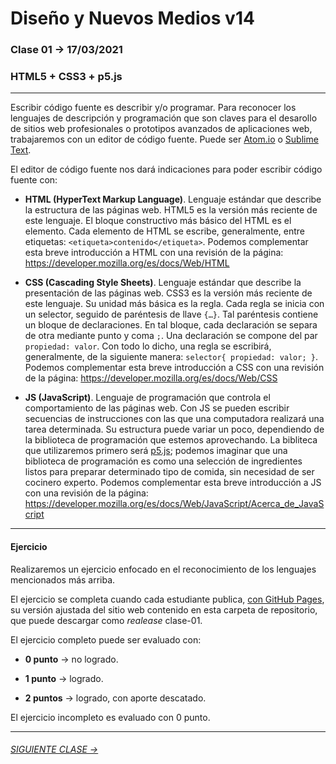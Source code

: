 # Diseño y Nuevos Medios v14

### Clase 01 → 17/03/2021

### HTML5 + CSS3 + p5.js

- - - - - - - - - - - - - - 

Escribir código fuente es describir y/o programar. Para reconocer los lenguajes de descripción y programación que son claves para el desarollo de  sitios web profesionales o prototipos avanzados de aplicaciones web, trabajaremos con un editor de código fuente. Puede ser [Atom.io](https://atom.io/) o [Sublime Text](https://www.sublimetext.com/).

El editor de código fuente nos dará indicaciones para poder escribir código fuente con:

- **HTML (HyperText Markup Language)**. Lenguaje estándar que describe la estructura de las páginas web. HTML5 es la versión más reciente de este lenguaje. El bloque constructivo más básico del HTML es el elemento. Cada elemento de HTML se escribe, generalmente, entre etiquetas: `<etiqueta>contenido</etiqueta>`. Podemos complementar esta breve introducción a HTML con una revisión de la página: https://developer.mozilla.org/es/docs/Web/HTML

- **CSS (Cascading Style Sheets)**. Lenguaje estándar que describe la presentación de las páginas web. CSS3 es la versión más reciente de este lenguaje. Su unidad más básica es la regla. Cada regla se inicia con un selector, seguido de paréntesis de llave `{…}`. Tal paréntesis contiene un bloque de declaraciones. En tal bloque, cada declaración se separa de otra mediante punto y coma `;`. Una declaración se compone del par `propiedad: valor`. Con todo lo dicho, una regla se escribirá, generalmente, de la siguiente manera: `selector{ propiedad: valor; }`. Podemos complementar esta breve introducción a CSS con una revisión de la página: https://developer.mozilla.org/es/docs/Web/CSS

- **JS (JavaScript)**. Lenguaje de programación que controla el comportamiento de las páginas web. Con JS se pueden escribir secuencias de instrucciones con las que una computadora realizará una tarea determinada. Su estructura puede variar un poco, dependiendo de la biblioteca de programación que estemos aprovechando. La bibliteca que utilizaremos primero será [p5.js](https://p5js.org/es/get-started/); podemos imaginar que una biblioteca de programación es como una selección de ingredientes listos para preparar determinado tipo de comida, sin necesidad de ser cocinero experto. Podemos complementar esta breve introducción a JS con una revisión de la página: https://developer.mozilla.org/es/docs/Web/JavaScript/Acerca_de_JavaScript

- - - - - - - - - - - - - - 

#### Ejercicio

Realizaremos un ejercicio enfocado en el reconocimiento de los lenguajes mencionados más arriba.

El ejercicio se completa cuando cada estudiante publica, [con GitHub Pages](https://docs.github.com/es/free-pro-team@latest/github/working-with-github-pages/configuring-a-publishing-source-for-your-github-pages-site), su versión ajustada del sitio web contenido en esta carpeta de repositorio, que puede descargar como *realease* clase-01.

El ejercicio completo puede ser evaluado con:

- **0 punto** → no logrado.

- **1 punto** → logrado.

- **2 puntos** → logrado, con aporte descatado.

El ejercicio incompleto es evaluado con 0 punto.

- - - - - - - 

###### [SIGUIENTE CLASE →](https://github.com/profesorfaco/dno037-2021/tree/main/clase-02)
